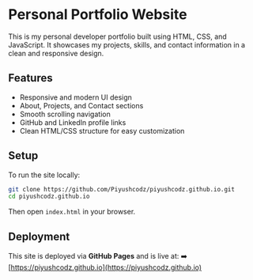 # Personal Portfolio Website

This is my personal developer portfolio built using HTML, CSS, and JavaScript. It showcases my projects, skills, and contact information in a clean and responsive design.

## Features

- Responsive and modern UI design
- About, Projects, and Contact sections
- Smooth scrolling navigation
- GitHub and LinkedIn profile links
- Clean HTML/CSS structure for easy customization

## Setup

To run the site locally:

```bash
git clone https://github.com/Piyushcodz/piyushcodz.github.io.git
cd piyushcodz.github.io
```

Then open `index.html` in your browser.

## Deployment

This site is deployed via **GitHub Pages** and is live at:
➡️ [https://piyushcodz.github.io](https://piyushcodz.github.io)
